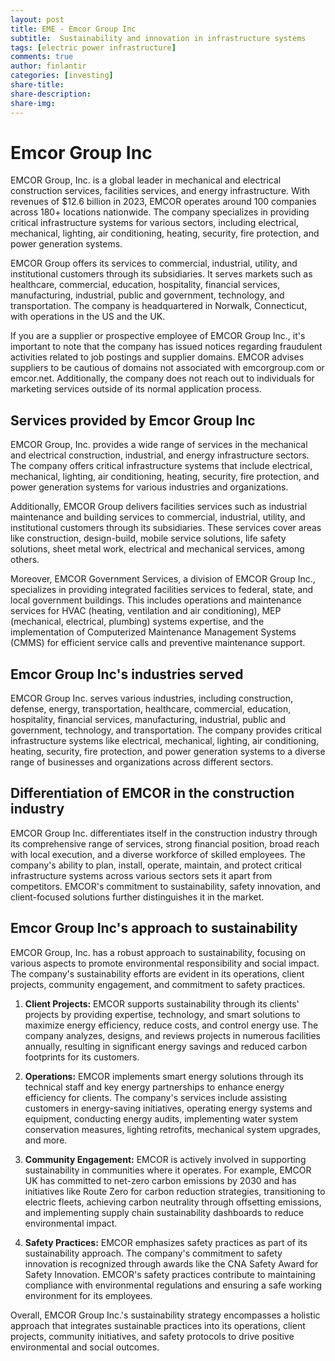 ```yaml
---
layout: post
title: EME - Emcor Group Inc
subtitle:  Sustainability and innovation in infrastructure systems
tags: [electric power infrastructure]
comments: true
author: finlantir
categories: [investing]
share-title:
share-description:
share-img:
---
```



# Emcor Group Inc
EMCOR Group, Inc. is a global leader in mechanical and electrical construction services, facilities services, and energy infrastructure. With revenues of $12.6 billion in 2023, EMCOR operates around 100 companies across 180+ locations nationwide. The company specializes in providing critical infrastructure systems for various sectors, including electrical, mechanical, lighting, air conditioning, heating, security, fire protection, and power generation systems.

EMCOR Group offers its services to commercial, industrial, utility, and institutional customers through its subsidiaries. It serves markets such as healthcare, commercial, education, hospitality, financial services, manufacturing, industrial, public and government, technology, and transportation. The company is headquartered in Norwalk, Connecticut, with operations in the US and the UK.

If you are a supplier or prospective employee of EMCOR Group Inc., it's important to note that the company has issued notices regarding fraudulent activities related to job postings and supplier domains. EMCOR advises suppliers to be cautious of domains not associated with emcorgroup.com or emcor.net. Additionally, the company does not reach out to individuals for marketing services outside of its normal application process.


## Services provided by Emcor Group Inc
EMCOR Group, Inc. provides a wide range of services in the mechanical and electrical construction, industrial, and energy infrastructure sectors. The company offers critical infrastructure systems that include electrical, mechanical, lighting, air conditioning, heating, security, fire protection, and power generation systems for various industries and organizations.

Additionally, EMCOR Group delivers facilities services such as industrial maintenance and building services to commercial, industrial, utility, and institutional customers through its subsidiaries. These services cover areas like construction, design-build, mobile service solutions, life safety solutions, sheet metal work, electrical and mechanical services, among others.

Moreover, EMCOR Government Services, a division of EMCOR Group Inc., specializes in providing integrated facilities services to federal, state, and local government buildings. This includes operations and maintenance services for HVAC (heating, ventilation and air conditioning), MEP (mechanical, electrical, plumbing) systems expertise, and the implementation of Computerized Maintenance Management Systems (CMMS) for efficient service calls and preventive maintenance support.


## Emcor Group Inc's industries served
EMCOR Group Inc. serves various industries, including construction, defense, energy, transportation, healthcare, commercial, education, hospitality, financial services, manufacturing, industrial, public and government, technology, and transportation. The company provides critical infrastructure systems like electrical, mechanical, lighting, air conditioning, heating, security, fire protection, and power generation systems to a diverse range of businesses and organizations across different sectors.


## Differentiation of EMCOR in the construction industry
EMCOR Group Inc. differentiates itself in the construction industry through its comprehensive range of services, strong financial position, broad reach with local execution, and a diverse workforce of skilled employees. The company's ability to plan, install, operate, maintain, and protect critical infrastructure systems across various sectors sets it apart from competitors. EMCOR's commitment to sustainability, safety innovation, and client-focused solutions further distinguishes it in the market.


## Emcor Group Inc's approach to sustainability
EMCOR Group, Inc. has a robust approach to sustainability, focusing on various aspects to promote environmental responsibility and social impact. The company's sustainability efforts are evident in its operations, client projects, community engagement, and commitment to safety practices.

1. **Client Projects:** EMCOR supports sustainability through its clients' projects by providing expertise, technology, and smart solutions to maximize energy efficiency, reduce costs, and control energy use. The company analyzes, designs, and reviews projects in numerous facilities annually, resulting in significant energy savings and reduced carbon footprints for its customers.

2. **Operations:** EMCOR implements smart energy solutions through its technical staff and key energy partnerships to enhance energy efficiency for clients. The company's services include assisting customers in energy-saving initiatives, operating energy systems and equipment, conducting energy audits, implementing water system conservation measures, lighting retrofits, mechanical system upgrades, and more.

3. **Community Engagement:** EMCOR is actively involved in supporting sustainability in communities where it operates. For example, EMCOR UK has committed to net-zero carbon emissions by 2030 and has initiatives like Route Zero for carbon reduction strategies, transitioning to electric fleets, achieving carbon neutrality through offsetting emissions, and implementing supply chain sustainability dashboards to reduce environmental impact.

4. **Safety Practices:** EMCOR emphasizes safety practices as part of its sustainability approach. The company's commitment to safety innovation is recognized through awards like the CNA Safety Award for Safety Innovation. EMCOR's safety practices contribute to maintaining compliance with environmental regulations and ensuring a safe working environment for its employees.

Overall, EMCOR Group Inc.'s sustainability strategy encompasses a holistic approach that integrates sustainable practices into its operations, client projects, community initiatives, and safety protocols to drive positive environmental and social outcomes.